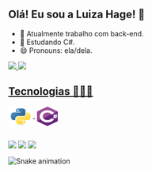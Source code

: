 ## Olá! Eu sou a Luiza Hage! 👋
  
- 🔭 Atualmente trabalho com back-end.
- 🌱 Estudando C#.
- 😄 Pronouns: ela/dela.

<div>
    <a href="https://github.com/luizahage">
    <img height="180em" src="https://github-readme-stats.vercel.app/api?username=luizahage&theme=dracula&show_icons=true&include_all_commits=true&count_private=true"/>
    <img height="180em" src="https://github-readme-stats.vercel.app/api/top-langs/?username=luizahage&layout=compact&langs_count=7&theme=dracula"/>
</div>

## Tecnologias 👩🏻‍💻
<div style="display: inline_block">
  <img align="center" alt="Luiza-Python" height="40" width="50" src="https://raw.githubusercontent.com/devicons/devicon/master/icons/python/python-original.svg">
  <img align="center" alt="Luiza-Csharp" height="40" width="50" src="https://raw.githubusercontent.com/devicons/devicon/master/icons/csharp/csharp-original.svg">
</div>

##

<div> 
  <a href="https://www.instagram.com/luiza_hage/" target="_blank"><img src="https://img.shields.io/badge/-Instagram-%23E4405F?style=for-the-badge&logo=instagram&logoColor=white" target="_blank"></a>
  <a href = "mailto:luiza.t.hage@gmail.com"><img src="https://img.shields.io/badge/-Gmail-%23333?style=for-the-badge&logo=gmail&logoColor=white" target="_blank"></a>
  <a href="https://www.linkedin.com/in/luiza-teixeira-hage-firme/" target="_blank"><img src="https://img.shields.io/badge/-LinkedIn-%230077B5?style=for-the-badge&logo=linkedin&logoColor=white" target="_blank"></a>
  
   ![Snake animation](https://github.com/luizahage/luizahage/blob/output/github-contribution-grid-snake.svg)
  
</div>
